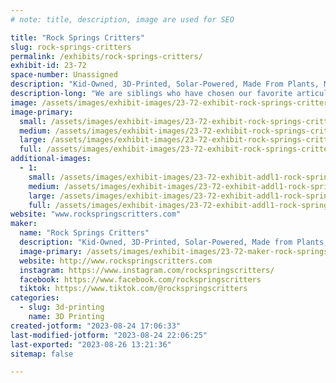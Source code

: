 ```yaml
---
# note: title, description, image are used for SEO

title: "Rock Springs Critters"
slug: rock-springs-critters
permalink: /exhibits/rock-springs-critters/
exhibit-id: 23-72
space-number: Unassigned
description: "Kid-Owned, 3D-Printed, Solar-Powered, Made From Plants, Must-Have Critters!"
description-long: "We are siblings who have chosen our favorite articulated STLs and colors to print really fun and cool animals and fidget toys.  We are authorized sellers of STLs designed by Cinderwing3D, MattMireMakes, and Layers in Green.  No need to shop to stop by our booth and check out our critters!  If you fall in love, you can adopt one at the Orlando Maker Faire!"
image: /assets/images/exhibit-images/23-72-exhibit-rock-springs-critters-43-rockspringscritterstable-444-large.jpg
image-primary: 
  small: /assets/images/exhibit-images/23-72-exhibit-rock-springs-critters-43-rockspringscritterstable-444-small.jpg
  medium: /assets/images/exhibit-images/23-72-exhibit-rock-springs-critters-43-rockspringscritterstable-444-medium.jpg
  large: /assets/images/exhibit-images/23-72-exhibit-rock-springs-critters-43-rockspringscritterstable-444-large.jpg
  full: /assets/images/exhibit-images/23-72-exhibit-rock-springs-critters-43-rockspringscritterstable-444-full.jpg
additional-images: 
  - 1:
    small: /assets/images/exhibit-images/23-72-exhibit-addl1-rock-springs-critters-rockspringscritterskoshacovetail-small.jpg
    medium: /assets/images/exhibit-images/23-72-exhibit-addl1-rock-springs-critters-rockspringscritterskoshacovetail-medium.jpg
    large: /assets/images/exhibit-images/23-72-exhibit-addl1-rock-springs-critters-rockspringscritterskoshacovetail-large.jpg
    full: /assets/images/exhibit-images/23-72-exhibit-addl1-rock-springs-critters-rockspringscritterskoshacovetail-full.jpg
website: "www.rockspringscritters.com"
maker: 
  name: "Rock Springs Critters"
  description: "Kid-Owned, 3D-Printed, Solar-Powered, Made from Plants, Must-Have Critters!"
  image-primary: /assets/images/exhibit-images/23-72-maker-rock-springs-critters-rockspringscritterstable-medium.jpg
  website: http://www.rockspringscritters.com
  instagram: https://www.instagram.com/rockspringscritters/
  facebook: https://www.facebook.com/rockspringscritters
  tiktok: https://www.tiktok.com/@rockspringscritters
categories: 
  - slug: 3d-printing
    name: 3D Printing
created-jotform: "2023-08-24 17:06:33"
last-modified-jotform: "2023-08-24 22:06:25"
last-exported: "2023-08-26 13:21:36"
sitemap: false

---
```

